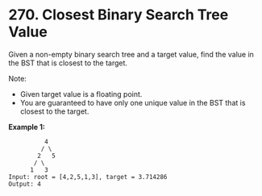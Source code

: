 # 270. Closest Binary Search Tree Value

Given a non-empty binary search tree and a target value, find the value in the BST that is closest to the target.

Note:

- Given target value is a floating point.
- You are guaranteed to have only one unique value in the BST that is closest to the target.

**Example 1:**

              4
             / \ 
            2   5 
           / \ 
          1   3 
    Input: root = [4,2,5,1,3], target = 3.714286 
    Output: 4
